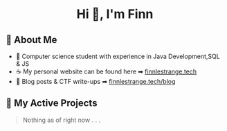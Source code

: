 <h1 align="center">Hi 👋, I'm Finn</h1>

## 📌 About Me 
- 🍩 Computer science student with experience in Java Development,SQL & JS
- ☕ My personal website can be found here ➡ [finnlestrange.tech](https://finnlestrange.tech)
- 📠 Blog posts & CTF write-ups ➡ [finnlestrange.tech/blog](https://finnlestrange.tech/blog)

## 🧠 My Active Projects

> Nothing as of right now . . .
